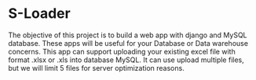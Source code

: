 # S-Loader
The objective of this project is to build a web app with django and MySQL database. These apps will be useful for your Database or Data warehouse concerns. This app can support uploading your existing excel file with format .xlsx or .xls into database MySQL. It can use upload multiple files, but we will limit 5 files for server optimization reasons.
